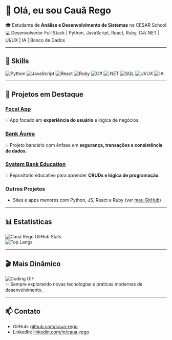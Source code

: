 # 👋 Olá, eu sou Cauã Rego

🎓 Estudante de **Análise e Desenvolvimento de Sistemas** na CESAR School  
💻 Desenvolvedor Full Stack | Python, JavaScript, React, Ruby, C#/.NET | UI/UX | IA | Banco de Dados

---

## 🚀 Skills

![Python](https://img.shields.io/badge/Python-3776AB?style=for-the-badge&logo=python&logoColor=white)
![JavaScript](https://img.shields.io/badge/JavaScript-F7DF1E?style=for-the-badge&logo=javascript&logoColor=black)
![React](https://img.shields.io/badge/React-61DAFB?style=for-the-badge&logo=react&logoColor=black)
![Ruby](https://img.shields.io/badge/Ruby-CC342D?style=for-the-badge&logo=ruby&logoColor=white)
![C#](https://img.shields.io/badge/C%23-239120?style=for-the-badge&logo=c-sharp&logoColor=white)
![.NET](https://img.shields.io/badge/.NET-512BD4?style=for-the-badge&logo=.net&logoColor=white)
![SQL](https://img.shields.io/badge/SQL-4479A1?style=for-the-badge&logo=mysql&logoColor=white)
![UI/UX](https://img.shields.io/badge/UI%2FUX-FF61C3?style=for-the-badge)
![IA](https://img.shields.io/badge/IA-00C9FF?style=for-the-badge)

---

## 📂 Projetos em Destaque

### [Focal App](https://github.com/caua-rego/focal-app)  
💡 App focado em **experiência do usuário** e lógica de negócios.  

### [Bank Áurea](https://github.com/caua-rego/bank-aurea)  
💡 Projeto bancário com ênfase em **segurança, transações e consistência de dados**.  

### [System Bank Education](https://github.com/caua-rego/system-bank-education)  
💡 Repositório educativo para aprender **CRUDs e lógica de programação**.

### Outros Projetos  
- Sites e apps menores com Python, JS, React e Ruby (ver [meu GitHub](https://github.com/caua-rego))  

---

## 📊 Estatísticas

![Cauã Rego GitHub Stats](https://github-readme-stats.vercel.app/api?username=caua-rego&show_icons=true&theme=radical&count_private=true)  
![Top Langs](https://github-readme-stats.vercel.app/api/top-langs/?username=caua-rego&layout=compact&theme=radical)

---

## 🎬 Mais Dinâmico

![Coding GIF](https://media.giphy.com/media/VbnUQpnihPSIgIXuZv/giphy.gif)  
✨ Sempre explorando novas tecnologias e práticas modernas de desenvolvimento.

---

## 📫 Contato

- GitHub: [github.com/caua-rego](https://github.com/caua-rego)  
- LinkedIn: [linkedin.com/in/caua-rego](https://www.linkedin.com/in/caua-rego/)  

